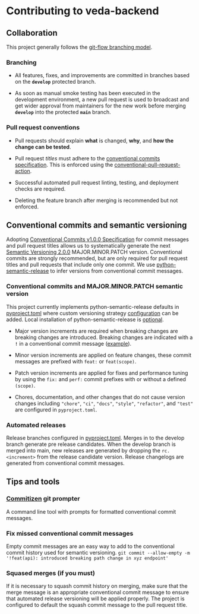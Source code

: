 # Contributing to veda-backend

## Collaboration

This project generally follows the [git-flow branching model](https://nvie.com/posts/a-successful-git-branching-model/).

### Branching

- All features, fixes, and improvements are committed in branches based on the **`develop`** protected branch.

- As soon as manual smoke testing has been executed in the development environment, a new pull request is used to broadcast and get wider approval from maintainers for the new work before merging **`develop`** into the protected **`main`** branch.

### Pull request conventions

- Pull requests should explain **what** is changed, **why**, and **how the change can be tested**.
  
- Pull request *titles* must adhere to the [conventional commits specification]([#conventional-commits](https://www.conventionalcommits.org/en/v1.0.0/)). This is enforced using the  [conventional-pull-request-action](https://github.com/CondeNast/conventional-pull-request-action).  

- Successful automated pull request linting, testing, and deployment checks are required.

- Deleting the feature branch after merging is recommended but not enforced.


## Conventional commits and semantic versioning

Adopting [Conventional Commits v1.0.0 Specification](https://www.conventionalcommits.org/en/v1.0.0/) for commit messages and pull request titles allows us to systematically generate the next [Semantic Versioning 2.0.0](https://semver.org/#semantic-versioning-200) MAJOR.MINOR.PATCH version. Conventional commits are strongly recommended, but are only required for pull request titles and pull requests that include only one commit. We use [python-semantic-release](https://github.com/python-semantic-release/python-semantic-release) to infer versions from conventional commit messages.

### Conventional commits and MAJOR.MINOR.PATCH semantic version

This project currently implements python-semantic-release defaults in [pyproject.toml](pyproject.toml) where custom versioning strategy [configuration](https://python-semantic-release.readthedocs.io/en/latest/configuration.html) can be added. Local installation of python-semantic-release is [optional](https://python-semantic-release.readthedocs.io/en/latest/#installation).

- Major version increments are required when breaking changes are breaking changes are introduced. Breaking changes are indicated with a **`!`** in a conventional commit message ([example](https://www.conventionalcommits.org/en/v1.0.0/#commit-message-with--to-draw-attention-to-breaking-change)).

- Minor version increments are applied on feature changes, these commit messages are prefixed with `feat:` or `feat(scope)`.

- Patch version increments are applied for fixes and performance tuning by using the `fix:` and `perf:` commit prefixes with or without a defined `(scope)`.

- Chores, documentation, and other changes that do not cause version changes including `"chore"`, `"ci"`, `"docs"`, `"style"`, `"refactor"`, and `"test"` are configured in `pyproject.toml`.

### Automated releases

Release branches configured in [pyproject.toml](pyproject.toml). Merges in to the develop branch generate pre release candidates. When the develop branch is merged into main, new releases are generated by dropping the `rc.<increment>` from the release candidate version. Release changelogs are generated from conventional commit messages.

## Tips and tools

### [Commitizen](https://github.com/commitizen/cz-cli) git prompter

A command line tool with prompts for formatted conventional commit messages.

### Fix missed conventional commit messages

Empty commit messages are an easy way to add to the conventional commit history used for semantic versioning. `git commit --allow-empty -m '!feat(api): introduced breaking path change in xyz endpoint'`

### Squased merges (if you must)

If it is necessary to squash commit history on merging, make sure that the merge message is an appropriate conventional commit message to ensure that automated release versioning will be applied properly. The project is configured to default the squash commit message to the pull request title.
